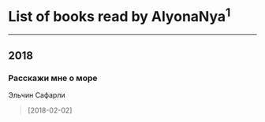 # List of books read by AlyonaNya<sup>1</sup>
---

## 2018

### Расскажи мне о море
Эльчин Сафарли
> [2018-02-02] 



